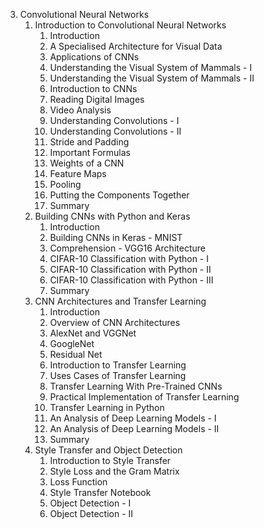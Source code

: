 3. Convolutional Neural Networks
    1. Introduction to Convolutional Neural Networks
        1. Introduction
        2. A Specialised Architecture for Visual Data
        3. Applications of CNNs
        4. Understanding the Visual System of Mammals - I
        5. Understanding the Visual System of Mammals - II
        6. Introduction to CNNs
        7. Reading Digital Images
        8. Video Analysis
        9. Understanding Convolutions - I
        10. Understanding Convolutions - II
        11. Stride and Padding
        12. Important Formulas
        13. Weights of a CNN
        14. Feature Maps
        15. Pooling
        16. Putting the Components Together
        17. Summary
    2. Building CNNs with Python and Keras
        1. Introduction
        2. Building CNNs in Keras - MNIST
        3. Comprehension - VGG16 Architecture
        4. CIFAR-10 Classification with Python - I
        5. CIFAR-10 Classification with Python - II
        6. CIFAR-10 Classification with Python - III
        7. Summary
    3. CNN Architectures and Transfer Learning
        1. Introduction
        2. Overview of CNN Architectures
        3. AlexNet and VGGNet
        4. GoogleNet
        5. Residual Net
        6. Introduction to Transfer Learning
        7. Uses Cases of Transfer Learning
        8. Transfer Learning With Pre-Trained CNNs
        9. Practical Implementation of Transfer Learning
        10. Transfer Learning in Python
        11. An Analysis of Deep Learning Models - I
        12. An Analysis of Deep Learning Models - II
        13. Summary
    4. Style Transfer and Object Detection
        1. Introduction to Style Transfer
        2. Style Loss and the Gram Matrix
        3. Loss Function
        4. Style Transfer Notebook
        5. Object Detection - I
        6. Object Detection - II
